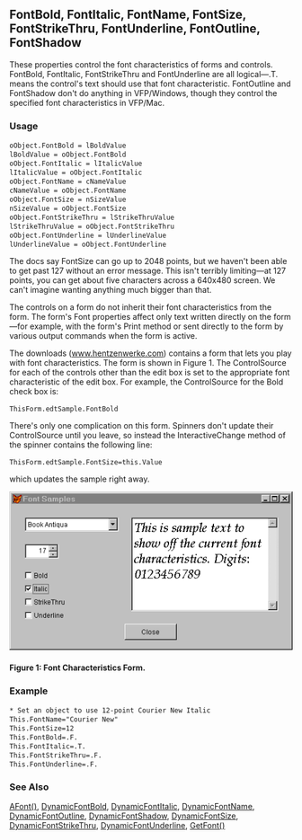 ## FontBold, FontItalic, FontName, FontSize,  FontStrikeThru, FontUnderline, FontOutline, FontShadow

These properties control the font characteristics of forms and controls. FontBold, FontItalic, FontStrikeThru and FontUnderline are all logical&mdash;.T. means the control's text should use that font characteristic. FontOutline and FontShadow don't do anything in VFP/Windows, though they control the specified font characteristics in VFP/Mac.

### Usage

```foxpro
oObject.FontBold = lBoldValue
lBoldValue = oObject.FontBold
oObject.FontItalic = lItalicValue
lItalicValue = oObject.FontItalic
oObject.FontName = cNameValue
cNameValue = oObject.FontName
oObject.FontSize = nSizeValue
nSizeValue = oObject.FontSize
oObject.FontStrikeThru = lStrikeThruValue
lStrikeThruValue = oObject.FontStrikeThru
oObject.FontUnderline = lUnderlineValue
lUnderlineValue = oObject.FontUnderline
```

The docs say FontSize can go up to 2048 points, but we haven't been able to get past 127 without an error message. This isn't terribly limiting&mdash;at 127 points, you can get about five characters across a 640x480 screen. We can't imagine wanting anything much bigger than that.

The controls on a form do not inherit their font characteristics from the form. The form's Font properties affect only text written directly on the form&mdash;for example, with the form's Print method or sent directly to the form by various output commands when the form is active.

The downloads (<a href="http://www.hentzenwerke.com/" target="_blank">www.hentzenwerke.com</a>) contains a form that lets you play with font characteristics. The form is shown in Figure 1. The ControlSource for each of the controls other than the edit box is set to the appropriate font characteristic of the edit box. For example, the ControlSource for the Bold check box is:

```foxpro
ThisForm.edtSample.FontBold
```
There's only one complication on this form. Spinners don't update their ControlSource until you leave, so instead the InteractiveChange method of the spinner contains the following line:

```foxpro
ThisForm.edtSample.FontSize=this.Value
```
which updates the sample right away.

![](s4g364a.gif)

#### Figure 1: Font Characteristics Form.

### Example

```foxpro
* Set an object to use 12-point Courier New Italic
This.FontName="Courier New"
This.FontSize=12
This.FontBold=.F.
This.FontItalic=.T.
This.FontStrikeThru=.F.
This.FontUnderline=.F.
```
### See Also

[AFont()](s4g103.md), [DynamicFontBold](s4g359.md), [DynamicFontItalic](s4g359.md), [DynamicFontName](s4g359.md), [DynamicFontOutline](s4g359.md), [DynamicFontShadow](s4g359.md), [DynamicFontSize](s4g359.md), [DynamicFontStrikeThru](s4g359.md), [DynamicFontUnderline](s4g359.md), [GetFont()](s4g294.md)